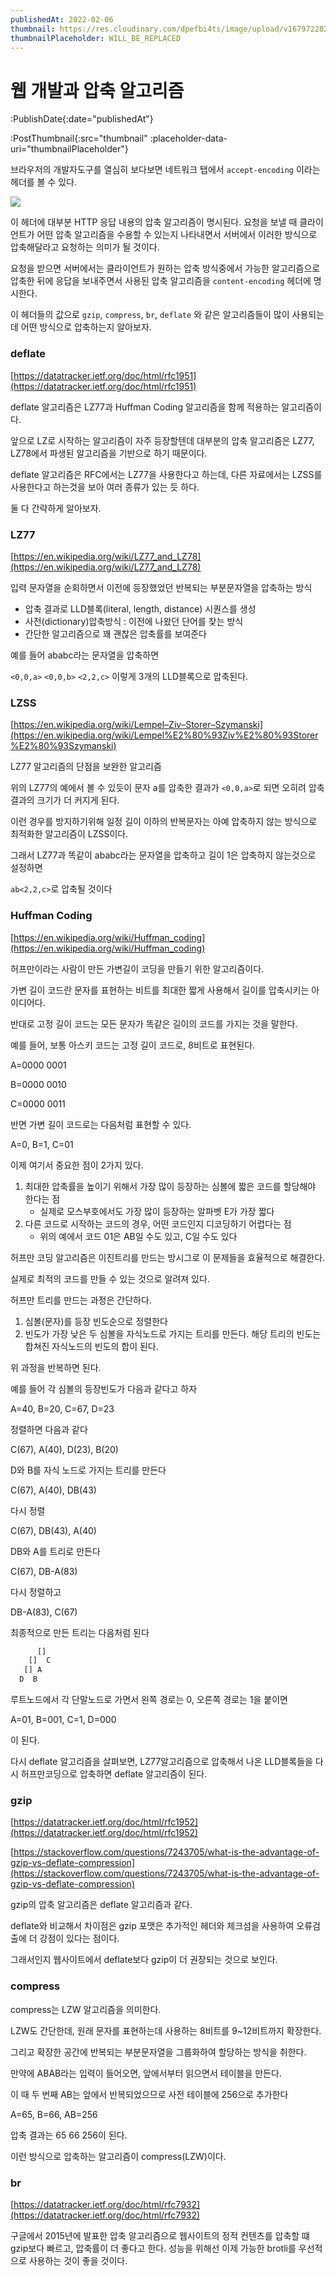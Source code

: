 ```yaml
---
publishedAt: 2022-02-06
thumbnail: https://res.cloudinary.com/dpefbi4ts/image/upload/v1679722820/thumb/029-thumb.png
thumbnailPlaceholder: WILL_BE_REPLACED
---
```


# 웹 개발과 압축 알고리즘

:PublishDate{:date="publishedAt"}

:PostThumbnail{:src="thumbnail" :placeholder-data-uri="thumbnailPlaceholder"}

브라우저의 개발자도구를 열심히 보다보면 네트워크 탭에서 `accept-encoding` 이라는 헤더를 볼 수 있다.

![](/images/029-01.png)

이 헤더에 대부분 HTTP 응답 내용의 압축 알고리즘이 명시된다. 요청을 보낼 때 클라이언트가 어떤 압축 알고리즘을 수용할 수 있는지 나타내면서 서버에서 이러한 방식으로 압축해달라고 요청하는 의미가 될 것이다.

요청을 받으면 서버에서는 클라이언트가 원하는 압축 방식중에서 가능한 알고리즘으로 압축한 뒤에 응답을 보내주면서 사용된 압축 알고리즘을 `content-encoding` 헤더에 명시한다.

이 헤더들의 값으로 `gzip`, `compress`, `br`, `deflate` 와 같은 알고리즘들이 많이 사용되는데 어떤 방식으로 압축하는지 알아보자.

### deflate

[https://datatracker.ietf.org/doc/html/rfc1951](https://datatracker.ietf.org/doc/html/rfc1951)

deflate 알고리즘은 LZ77과 Huffman Coding 알고리즘을 함께 적용하는 알고리즘이다.

앞으로 LZ로 시작하는 알고리즘이 자주 등장할텐데 대부분의 압축 알고리즘은 LZ77, LZ78에서 파생된 알고리즘을 기반으로 하기 때문이다.

deflate 알고리즘은 RFC에서는 LZ77을 사용한다고 하는데, 다른 자료에서는 LZSS를 사용한다고 하는것을 보아 여러 종류가 있는 듯 하다.

둘 다 간략하게 알아보자.

### LZ77

[https://en.wikipedia.org/wiki/LZ77_and_LZ78](https://en.wikipedia.org/wiki/LZ77_and_LZ78)

입력 문자열을 순회하면서 이전에 등장했었던 반복되는 부분문자열을 압축하는 방식

- 압축 결과로 LLD블록(literal, length, distance) 시퀀스를 생성
- 사전(dictionary)압축방식 : 이전에 나왔던 단어를 찾는 방식
- 간단한 알고리즘으로 꽤 괜찮은 압축률를 보여준다

예를 들어 ababc라는 문자열을 압축하면

`<0,0,a>` `<0,0,b>` `<2,2,c>` 이렇게 3개의 LLD블록으로 압축된다.

### LZSS

[https://en.wikipedia.org/wiki/Lempel–Ziv–Storer–Szymanski](https://en.wikipedia.org/wiki/Lempel%E2%80%93Ziv%E2%80%93Storer%E2%80%93Szymanski)

LZ77 알고리즘의 단점을 보완한 알고리즘

위의 LZ77의 예에서 볼 수 있듯이 문자 a를 압축한 결과가 `<0,0,a>`로 되면 오히려 압축결과의 크기가 더 커지게 된다.

이런 경우를 방지하기위해 일정 길이 이하의 반복문자는 아예 압축하지 않는 방식으로 최적화한 알고리즘이 LZSS이다.

그래서 LZ77과 똑같이 ababc라는 문자열을 압축하고 길이 1은 압축하지 않는것으로 설정하면

`ab<2,2,c>`로 압축될 것이다

### Huffman Coding

[https://en.wikipedia.org/wiki/Huffman_coding](https://en.wikipedia.org/wiki/Huffman_coding)

허프만이라는 사람이 만든 가변길이 코딩을 만들기 위한 알고리즘이다.

가변 길이 코드란 문자를 표현하는 비트를 최대한 짧게 사용해서 길이를 압축시키는 아이디어다.

반대로 고정 길이 코드는 모든 문자가 똑같은 길이의 코드를 가지는 것을 말한다.

예를 들어, 보통 아스키 코드는 고정 길이 코드로, 8비트로 표현된다.

A=0000 0001

B=0000 0010

C=0000 0011

반면 가변 길이 코드로는 다음처럼 표현할 수 있다.

A=0, B=1, C=01

이제 여기서 중요한 점이 2가지 있다.

1. 최대한 압축률을 높이기 위해서 가장 많이 등장하는 심볼에 짧은 코드를 할당해야 한다는 점
   - 실제로 모스부호에서도 가장 많이 등장하는 알파벳 E가 가장 짧다
2. 다른 코드로 시작하는 코드의 경우, 어떤 코드인지 디코딩하기 어렵다는 점
   - 위의 예에서 코드 01은 AB일 수도 있고, C일 수도 있다

허프만 코딩 알고리즘은 이진트리를 만드는 방시그로 이 문제들을 효율적으로 해결한다.

실제로 최적의 코드를 만들 수 있는 것으로 알려져 있다.

허프만 트리를 만드는 과정은 간단하다.

1. 심볼(문자)를 등장 빈도순으로 정렬한다
2. 빈도가 가장 낮은 두 심볼을 자식노드로 가지는 트리를 만든다. 해당 트리의 빈도는 합쳐진 자식노드의 빈도의 합이 된다.

위 과정을 반복하면 된다.

예를 들어 각 심볼의 등장빈도가 다음과 같다고 하자

A=40, B=20, C=67, D=23

정렬하면 다음과 같다

C(67), A(40), D(23), B(20)

D와 B를 자식 노드로 가지는 트리를 만든다

C(67), A(40), DB(43)

다시 정렬

C(67), DB(43), A(40)

DB와 A를 트리로 만든다

C(67), DB-A(83)

다시 정렬하고

DB-A(83), C(67)

최종적으로 만든 트리는 다음처럼 된다

```jsx
      []
    []  C
   [] A
  D  B
```

루트노드에서 각 단말노드로 가면서 왼쪽 경로는 0, 오른쪽 경로는 1을 붙이면

A=01, B=001, C=1, D=000

이 된다.

다시 deflate 알고리즘을 살펴보면, LZ77알고리즘으로 압축해서 나온 LLD블록들을 다시 허프만코딩으로 압축하면 deflate 알고리즘이 된다.

### gzip

[https://datatracker.ietf.org/doc/html/rfc1952](https://datatracker.ietf.org/doc/html/rfc1952)

[https://stackoverflow.com/questions/7243705/what-is-the-advantage-of-gzip-vs-deflate-compression](https://stackoverflow.com/questions/7243705/what-is-the-advantage-of-gzip-vs-deflate-compression)

gzip의 압축 알고리즘은 deflate 알고리즘과 같다.

deflate와 비교해서 차이점은 gzip 포맷은 추가적인 헤더와 체크섬을 사용하여 오류검출에 더 강점이 있다는 점이다.

그래서인지 웹사이트에서 deflate보다 gzip이 더 권장되는 것으로 보인다.

### compress

compress는 LZW 알고리즘을 의미한다.

LZW도 간단한데, 원래 문자를 표현하는데 사용하는 8비트를 9~12비트까지 확장한다.

그리고 확장한 공간에 반복되는 부분문자열을 그룹화하여 할당하는 방식을 취한다.

만약에 ABAB라는 입력이 들어오면, 앞에서부터 읽으면서 테이블을 만든다.

이 때 두 번째 AB는 앞에서 반복되었으므로 사전 테이블에 256으로 추가한다

A=65, B=66, AB=256

압축 결과는 65 66 256이 된다.

이런 방식으로 압축하는 알고리즘이 compress(LZW)이다.

### br

[https://datatracker.ietf.org/doc/html/rfc7932](https://datatracker.ietf.org/doc/html/rfc7932)

구글에서 2015년에 발표한 압축 알고리즘으로 웹사이트의 정적 컨텐츠를 압축할 떄 gzip보다 빠르고, 압축률이 더 좋다고 한다. 성능을 위해선 이제 가능한 brotli를 우선적으로 사용하는 것이 좋을 것이다.
